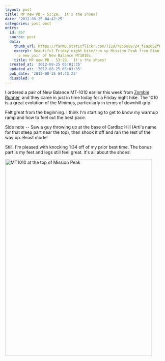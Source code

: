 ```yaml
---
layout: post
title: MP new PB - 53:29.  It's the shoes!
date: '2012-08-25 04:42:25'
categories: post post
entry:
  id: 857
  source: post
  data:
    thumb_url: https://farm8.staticflickr.com/7110/7855009724_f1a2062f66_s.jpg
    excerpt: Beautiful Friday night hike/run up Mission Peak from Stanford Ave in
      a new pair of New Balance MT1010s.
    title: MP new PB - 53:29.  It's the shoes!
  created_at: '2012-08-25 05:01:35'
  updated_at: '2012-08-25 05:01:35'
  pub_date: '2012-08-25 04:42:25'
  disabled: 0
---
```

I ordered a pair of New Balance MT-1010 earlier this week from <a href="http://zombierunner.com/">Zombie Runner</a>, and they came in just in time today for a Friday night hike.  The 1010 is a great evolution of the Minimus, particularly in terms of downhill grip.

Felt great from the beginning.  I think I'm starting to get to know my warmup ramp and how to feel out the best pace.

Side note -- Saw a guy throwing up at the base of Cardiac Hill (Arti's name for that steep part near the top), then shook it off and ran the rest of the way up.  Beast mode!

Still, I'm pleased with knocking 1:34 off of my prior best time.  The bonus part is my feet and legs still feel great.  It's all about the shoes!

<a href="http://www.flickr.com/photos/thenobot/7855009724/" title="MT1010 at the top of Mission Peak by thenobot, on Flickr"><img src="https://farm8.staticflickr.com/7110/7855009724_f1a2062f66_z.jpg" width="478" height="640" alt="MT1010 at the top of Mission Peak"></a>
